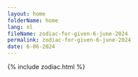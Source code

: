 ```yaml
---
layout: home
folderName: home
lang: nl
fileName: zodiac-for-given-6-june-2024
permalink: zodiac-for-given-6-june-2024
date: 6-06-2024
---
```

{% include zodiac.html %}
